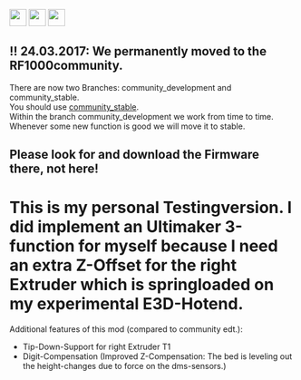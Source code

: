[<img src="https://upload.wikimedia.org/wikipedia/commons/thumb/a/ae/Flag_of_the_United_Kingdom.svg/100px-Flag_of_the_United_Kingdom.svg.png" height="30">](README.md)
[<img src="https://upload.wikimedia.org/wikipedia/commons/thumb/a/a4/Flag_of_the_United_States.svg/100px-Flag_of_the_United_States.svg.png" height="30">](README.md)
[<img src="https://upload.wikimedia.org/wikipedia/commons/thumb/b/ba/Flag_of_Germany.svg/100px-Flag_of_Germany.svg.png" height="30">](README.de_DE.md)

## !! 24.03.2017: We permanently moved to the RF1000community. 
There are now two Branches: community_development and community_stable.  
You should use [community_stable](https://github.com/RF1000community/Repetier-Firmware).  
Within the branch community_development we work from time to time. Whenever some new function is good we will move it to stable.  

## Please look for and download the Firmware there, not here!

# This is my personal Testingversion. I did implement an Ultimaker 3-function for myself because I need an extra Z-Offset for the right Extruder which is springloaded on my experimental E3D-Hotend.  
  
  
  
Additional features of this mod (compared to community edt.):  
- Tip-Down-Support for right Extruder T1  
- Digit-Compensation (Improved Z-Compensation: The bed is leveling out the height-changes due to force on the dms-sensors.)  
